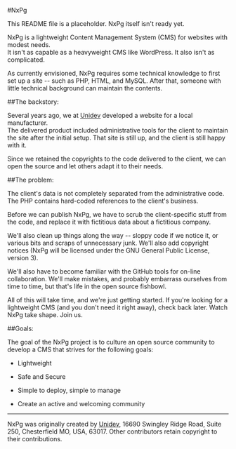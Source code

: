#NxPg

This README file is a placeholder.  NxPg itself isn't ready yet.

NxPg is a lightweight Content Management System (CMS) for websites with modest needs.  
It isn't as capable as a heavyweight CMS like WordPress. It also isn't as complicated.

As currently envisioned, NxPg requires some technical knowledge to
first set up a site -- such as PHP, HTML, and MySQL.  After that,
someone with little technical background can maintain the contents.

##The backstory:

Several years ago, we at [Unidev][1] developed a website for a local manufacturer.  
The delivered product included administrative tools for the client to maintain the 
site after the initial setup.  That site is still up, and the client is still happy 
with it.

Since we retained the copyrights to the code delivered to the client, we 
can open the source and let others adapt it to their needs.

##The problem:

The client's data is not completely separated from the administrative code.
The PHP contains hard-coded references to the client's business.

Before we can publish NxPg, we have to scrub the client-specific stuff
from the code, and replace it with fictitious data about a fictitious
company.

We'll also clean up things along the way -- sloppy code if we notice it,
or various bits and scraps of unnecessary junk.  We'll also add copyright
notices (NxPg will be licensed under the GNU General Public License,
version 3).

We'll also have to become familiar with the GitHub tools for on-line
collaboration.  We'll make mistakes, and probably embarrass ourselves
from time to time, but that's life in the open source fishbowl.

All of this will take time, and we're just getting started.  If you're
looking for a lightweight CMS (and you don't need it right away),
check back later.  Watch NxPg take shape.  Join us.

##Goals:

The goal of the NxPg project is to culture an open source community to develop a CMS that strives for the following goals:

* Lightweight

* Safe and Secure

* Simple to deploy, simple to manage

* Create an active and welcoming community

-----

NxPg was originally created by [Unidev][1], 16690 Swingley Ridge Road, Suite 250, 
Chesterfield MO, USA, 63017.  Other contributors retain copyright to their 
contributions.

[1]: http://www.unidev.com/
